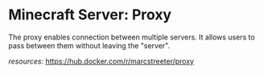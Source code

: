 # Minecraft Server: Proxy

The proxy enables connection between multiple servers. It allows users to pass between them without leaving the "server".

_resources_: https://hub.docker.com/r/marcstreeter/proxy
